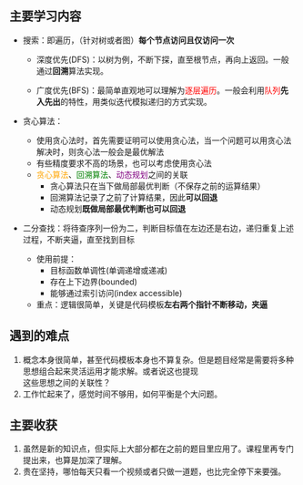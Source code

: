 ## 主要学习内容

* 搜索：即遍历，（针对树或者图）**每个节点访问且仅访问一次**
  * 深度优先(DFS)：以树为例，不断下探，直至根节点，再向上返回。一般通过**回溯**算法实现。

  * 广度优先(BFS)：最简单直观地可以理解为<font color="red">逐层遍历</font>。一般会利用<font color="red">队列</font>**先入先出**的特性，用类似迭代模拟递归的方式实现。

* 贪心算法：
  * 使用贪心法时，首先需要证明可以使用贪心法，当一个问题可以用贪心法解决时，则贪心法一般会是最优解法
  * 有些精度要求不高的场景，也可以考虑使用贪心法
  * <font color="orange">贪心算法</font>、<font color="green">回溯算法</font>、<font color="purple">动态规划</font>之间的关联
    * 贪心算法只在当下做局部最优判断（不保存之前的运算结果）
    * 回溯算法记录了之前了计算结果，因此**可以回退**
    * 动态规划**既做局部最优判断也可以回退**
* 二分查找：将待查序列一份为二，判断目标值在左边还是右边，递归重复上述过程，不断夹逼，直至找到目标
  * 使用前提：
    * 目标函数单调性(单调递增或递减)
    * 存在上下边界(bounded)
    * 能够通过索引访问(index accessible)
  * 重点：逻辑很简单，关键是代码模板**左右两个指针不断移动，夹逼**

## 遇到的难点

1. 概念本身很简单，甚至代码模板本身也不算复杂。但是题目经常是需要将多种思想组合起来灵活运用才能求解。或者说这也提现<br>这些思想之间的关联性？
2. 工作忙起来了，感觉时间不够用，如何平衡是个大问题。

## 主要收获

1. 虽然是新的知识点，但实际上大部分都在之前的题目里应用了。课程里再专门提出来，也算是加深了理解。
2. 贵在坚持，哪怕每天只看一个视频或者只做一道题，也比完全停下来要强。


